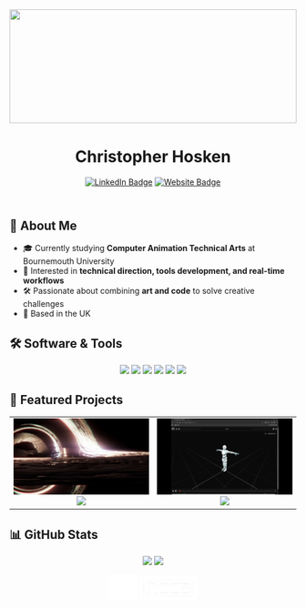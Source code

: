 <!Doctype html>

<html width="100%" height="100%">
  <header>
  <img src="./images/cover.gif" style="width: 100%; height: 200px; object-fit: cover;"/>

<h1 align="center">
  Christopher Hosken
</h1>



  <div id="badges" align="center">
    <a href="https://www.linkedin.com/in/christopher-hosken/">
      <img src="https://img.shields.io/badge/LinkedIn-blue?style=for-the-badge&logo=LinkedIn&logoColor=white" alt="LinkedIn Badge"/></a>
    <a href="https://cjhosken.github.io">
      <img src="https://img.shields.io/badge/Website-red?style=for-the-badge&logo=html5&logoColor=white" alt="Website Badge"/></a>
  </div>
  </header>
  <body>

## 👋 About Me
  - 🎓 Currently studying **Computer Animation Technical Arts** at Bournemouth University  
  - 🎨 Interested in **technical direction, tools development, and real-time workflows**  
  - 🛠️ Passionate about combining **art and code** to solve creative challenges  
  - 📍 Based in the UK



  ## 🛠️ Software & Tools
  <p align="center">
    <img src="https://img.shields.io/badge/Python-3776AB?logo=python&logoColor=white&style=for-the-badge" />
    <img src="https://img.shields.io/badge/Maya-00BFFF?logo=autodesk&logoColor=white&style=for-the-badge" />
    <img src="https://img.shields.io/badge/Houdini-FF4713?logo=houdini&logoColor=white&style=for-the-badge" />
    <img src="https://img.shields.io/badge/Unreal-0E1128?logo=unrealengine&logoColor=white&style=for-the-badge" />
    <img src="https://img.shields.io/badge/Blender-F5792A?logo=blender&logoColor=white&style=for-the-badge" />
    <img src="https://img.shields.io/badge/Git-F05032?logo=git&logoColor=white&style=for-the-badge" />
  </p>

  ## 🚀 Featured Projects

  <table>
    <tr>
      <td align="center" width="50%">
      <a href="https://github.com/cjhosken/gravi" width="100%">
      <img src="./images/gravi.jpg" width="100%" alt="Gravi preview"/>
      <img src="https://github-readme-stats.vercel.app/api/pin/?username=cjhosken&repo=gravi&theme=github_dark&hide_border=true" width="100%"/>
      </a>
      </td>
      <td align="center" width="50%">
      <a href="https://github.com/cjhosken/deadshot" width="100%">
      <img src="./images/deadshot.png" width="100%" alt="Deadshot preview"/>
      <img src="https://github-readme-stats.vercel.app/api/pin/?username=cjhosken&repo=deadshot&theme=github_dark&hide_border=true" width="100%"/>
      </a>
      </td>
    </tr>
  </table>


  ## 📊 GitHub Stats

  <p align="center">
    <img src="https://github-readme-stats.vercel.app/api?username=cjhosken&show_icons=true&count_private=true&theme=github_dark&hide_border=true&rank_icon=github"/>
    <img src="https://github-readme-stats.vercel.app/api/top-langs/?username=cjhosken&theme=github_dark&layout=donut&hide_border=true"/>
  </p>


  <div align="center">
    <img src="./images/etc.png" width="10%"/>
    <img src="./images/ncca.png" width="20%"/>
  </div>

  </body>
</html>